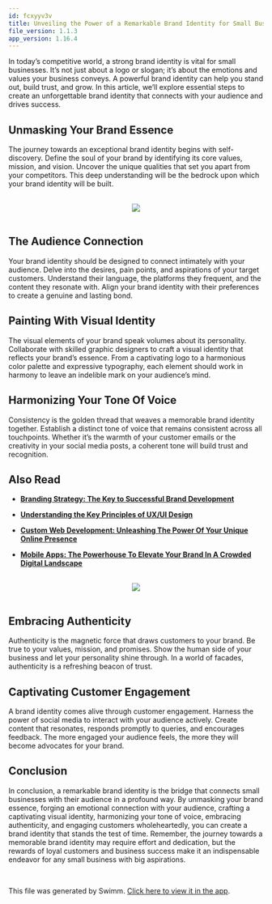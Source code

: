 ```yaml
---
id: fcxyyv3v
title: Unveiling the Power of a Remarkable Brand Identity for Small Businesses
file_version: 1.1.3
app_version: 1.16.4
---
```


In today’s competitive world, a strong brand identity is vital for small businesses. It’s not just about a logo or slogan; it’s about the emotions and values your business conveys. A powerful brand identity can help you stand out, build trust, and grow. In this article, we’ll explore essential steps to create an unforgettable brand identity that connects with your audience and drives success.

## Unmasking Your Brand Essence

The journey towards an exceptional brand identity begins with self-discovery. Define the soul of your brand by identifying its core values, mission, and vision. Uncover the unique qualities that set you apart from your competitors. This deep understanding will be the bedrock upon which your brand identity will be built.

<br/>

<div align="center"><img src="https://firebasestorage.googleapis.com/v0/b/swimmio-content/o/repositories%2FZ2l0aHViJTNBJTNBcGVhY29jay1ibG9ncyUzQSUzQVBlYWNvY2stSW5kaWE%3D%2F0a377ddb-2288-485c-87da-547397eda8b7.png?alt=media&token=b238637a-a28b-4b0b-9737-5a03c1298f22" style="width:'100%'"/></div>

<br/>

## The Audience Connection

Your brand identity should be designed to connect intimately with your audience. Delve into the desires, pain points, and aspirations of your target customers. Understand their language, the platforms they frequent, and the content they resonate with. Align your brand identity with their preferences to create a genuine and lasting bond.

## Painting With Visual Identity

The visual elements of your brand speak volumes about its personality. Collaborate with skilled graphic designers to craft a visual identity that reflects your brand’s essence. From a captivating logo to a harmonious color palette and expressive typography, each element should work in harmony to leave an indelible mark on your audience’s mind.

## Harmonizing Your Tone Of Voice

Consistency is the golden thread that weaves a memorable brand identity together. Establish a distinct tone of voice that remains consistent across all touchpoints. Whether it’s the warmth of your customer emails or the creativity in your social media posts, a coherent tone will build trust and recognition.

## Also Read

*   [**Branding Strategy: The Key to Successful Brand Development**](https://peacockindia.in/blog/branding-strategy/)

*   [**Understanding the Key Principles of UX/UI Design**](https://peacockindia.in/blog/key-principles-of-ux-ui-design/)

*   [**Custom Web Development: Unleashing The Power Of Your Unique Online Presence**](https://peacockindia.in/blog/custom-web-development/)

*   [**Mobile Apps: The Powerhouse To Elevate Your Brand In A Crowded Digital Landscape**](https://peacockindia.in/blog/mobile-apps-the-powerhouse-to-elevate-your-brand-in-a-crowded-digital-landscape/)

<br/>

<div align="center"><img src="https://firebasestorage.googleapis.com/v0/b/swimmio-content/o/repositories%2FZ2l0aHViJTNBJTNBcGVhY29jay1ibG9ncyUzQSUzQVBlYWNvY2stSW5kaWE%3D%2F10314d7a-189b-4d56-bc41-23ea426e66cf.png?alt=media&token=a62f89b1-1d5c-45b1-a7ee-0f1e57a9bb4a" style="width:'100%'"/></div>

<br/>

## Embracing Authenticity

Authenticity is the magnetic force that draws customers to your brand. Be true to your values, mission, and promises. Show the human side of your business and let your personality shine through. In a world of facades, authenticity is a refreshing beacon of trust.

## Captivating Customer Engagement

A brand identity comes alive through customer engagement. Harness the power of social media to interact with your audience actively. Create content that resonates, responds promptly to queries, and encourages feedback. The more engaged your audience feels, the more they will become advocates for your brand.

## Conclusion

In conclusion, a remarkable brand identity is the bridge that connects small businesses with their audience in a profound way. By unmasking your brand essence, forging an emotional connection with your audience, crafting a captivating visual identity, harmonizing your tone of voice, embracing authenticity, and engaging customers wholeheartedly, you can create a brand identity that stands the test of time. Remember, the journey towards a memorable brand identity may require effort and dedication, but the rewards of loyal customers and business success make it an indispensable endeavor for any small business with big aspirations.

<br/>

This file was generated by Swimm. [Click here to view it in the app](https://app.swimm.io/repos/Z2l0aHViJTNBJTNBcGVhY29jay1ibG9ncyUzQSUzQVBlYWNvY2stSW5kaWE=/docs/fcxyyv3v).
